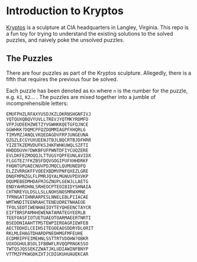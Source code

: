 # Introduction to Kryptos

[Kryptos](https://en.wikipedia.org/wiki/Kryptos) is a sculpture at CIA headquarters in Langley, Virginia.
This repo is a fun toy for trying to understand the existing solutions to the solved puzzles,
and naively poke the unsolved puzzles.

## The Puzzles

There are four puzzles as part of the Kryptos sculpture. Allegedly, there is a fifth that requires
the previous four be solved.

Each puzzle has been denoted as `Kn` where `n` is the number for the puzzle, e.g. `K1`, `K2`... . 
The puzzles are mixed together into a jumble of incomprehensible letters:
```
EMUFPHZLRFAXYUSDJKZLDKRNSHGNFIVJ
YQTQUXQBQVYUVLLTREVJYQTMKYRDMFD
VFPJUDEEHZWETZYVGWHKKQETGFQJNCE
GGWHKK?DQMCPFQZDQMMIAGPFXHQRLG
TIMVMZJANQLVKQEDAGDVFRPJUNGEUNA
QZGZLECGYUXUEENJTBJLBQCRTBJDFHRR
YIZETKZEMVDUFKSJHKFWHKUWQLSZFTI
HHDDDUVH?DWKBFUFPWNTDFIYCUQZERE
EVLDKFEZMOQQJLTTUGSYQPFEUNLAVIDX
FLGGTEZ?FKZBSFDQVGOGIPUFXHHDRKF
FHQNTGPUAECNUVPDJMQCLQUMUNEDFQ
ELZZVRRGKFFVOEEXBDMVPNFQXEZLGRE
DNQFMPNZGLFLPMRJQYALMGNUVPDXVKP
DQUMEBEDMHDAFMJGZNUPLGEWJLLAETG
ENDYAHROHNLSRHEOCPTEOIBIDYSHNAIA
CHTNREYULDSLLSLLNOHSNOSMRWXMNE
TPRNGATIHNRARPESLNNELEBLPIIACAE
WMTWNDITEENRAHCTENEUDRETNHAEOE
TFOLSEDTIWENHAEIOYTEYQHEENCTAYCR
EIFTBRSPAMHHEWENATAMATEGYEERLB
TEEFOASFIOTUETUAEOTOARMAEERTNRTI
BSEDDNIAAHTTMSTEWPIEROAGRIEWFEB
AECTDDHILCEIHSITEGOEAOSDDRYDLORIT
RKLMLEHAGTDHARDPNEOHMGFMFEUHE
ECDMRIPFEIMEHNLSSTTRTVDOHW?OBKR
UOXOGHULBSOLIFBBWFLRVQQPRNGKSSO
TWTQSJQSSEKZZWATJKLUDIAWINFBNYP
VTTMZFPKWGDKZXTJCDIGKUHUAUEKCAR
```